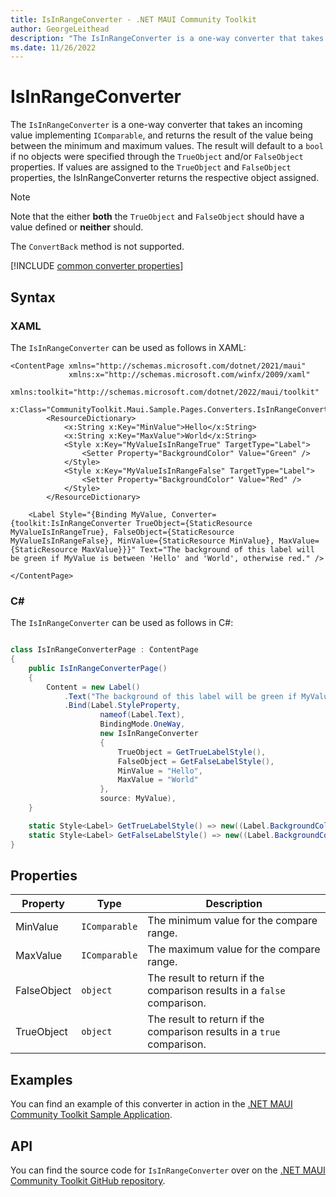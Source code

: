 ```yaml
---
title: IsInRangeConverter - .NET MAUI Community Toolkit
author: GeorgeLeithead
description: "The IsInRangeConverter is a one-way converter that takes an incoming value implementing IComparable, and a minimum and maximum value, and returns the result of the value being between the minimum and maximum values."
ms.date: 11/26/2022
---
```


# IsInRangeConverter

The `IsInRangeConverter` is a one-way converter that takes an incoming value implementing `IComparable`, and returns the result of the value being between the minimum and maximum values. The result will default to a `bool` if no objects were specified through the `TrueObject` and/or `FalseObject` properties. If values are assigned to the `TrueObject` and `FalseObject` properties, the IsInRangeConverter returns the respective object assigned.

> [!NOTE]
> Note that the either **both** the `TrueObject` and `FalseObject` should have a value defined or **neither** should.

The `ConvertBack` method is not supported.

[!INCLUDE [common converter properties](../includes/communitytoolkit-converter.md)]

## Syntax

### XAML

The `IsInRangeConverter` can be used as follows in XAML:

```xaml
<ContentPage xmlns="http://schemas.microsoft.com/dotnet/2021/maui"
             xmlns:x="http://schemas.microsoft.com/winfx/2009/xaml"
             xmlns:toolkit="http://schemas.microsoft.com/dotnet/2022/maui/toolkit"
             x:Class="CommunityToolkit.Maui.Sample.Pages.Converters.IsInRangeConverterPage">
        <ResourceDictionary>
            <x:String x:Key="MinValue">Hello</x:String>
            <x:String x:Key="MaxValue">World</x:String>
            <Style x:Key="MyValueIsInRangeTrue" TargetType="Label">
                <Setter Property="BackgroundColor" Value="Green" />
            </Style>
            <Style x:Key="MyValueIsInRangeFalse" TargetType="Label">
                <Setter Property="BackgroundColor" Value="Red" />
            </Style>
        </ResourceDictionary>

    <Label Style="{Binding MyValue, Converter={toolkit:IsInRangeConverter TrueObject={StaticResource MyValueIsInRangeTrue}, FalseObject={StaticResource MyValueIsInRangeFalse}, MinValue={StaticResource MinValue}, MaxValue={StaticResource MaxValue}}}" Text="The background of this label will be green if MyValue is between 'Hello' and 'World', otherwise red." />

</ContentPage>
```

### C#

The `IsInRangeConverter` can be used as follows in C#:

```csharp

class IsInRangeConverterPage : ContentPage
{
    public IsInRangeConverterPage()
    {
		Content = new Label()
            .Text("The background of this label will be green if MyValue is between 'Hello' and 'World', otherwise red.")
            .Bind(Label.StyleProperty,
                    nameof(Label.Text),
                    BindingMode.OneWay,
                    new IsInRangeConverter
                    {
                        TrueObject = GetTrueLabelStyle(),
                        FalseObject = GetFalseLabelStyle(),
                        MinValue = "Hello",
                        MaxValue = "World"
                    },
                    source: MyValue),
    }

	static Style<Label> GetTrueLabelStyle() => new((Label.BackgroundColorProperty, Colors.Green));
	static Style<Label> GetFalseLabelStyle() => new((Label.BackgroundColorProperty, Colors.Red));
}
```

## Properties

|Property  |Type  |Description  |
|---------|---------|---------|
| MinValue | `IComparable` | The minimum value for the compare range. |
| MaxValue | `IComparable` | The maximum value for the compare range. |
| FalseObject | `object` | The result to return if the comparison results in a `false` comparison. |
| TrueObject | `object` | The result to return if the comparison results in a `true` comparison. |

## Examples

You can find an example of this converter in action in the [.NET MAUI Community Toolkit Sample Application](https://github.com/CommunityToolkit/Maui/blob/main/samples/CommunityToolkit.Maui.Sample/Pages/Converters/IsInRangeConverterPage.xaml).

## API

You can find the source code for `IsInRangeConverter` over on the [.NET MAUI Community Toolkit GitHub repository](https://github.com/CommunityToolkit/Maui/blob/main/src/CommunityToolkit.Maui/Converters/IsInRangeConverter.shared.cs).